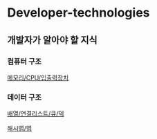 # Developer-technologies

## 개발자가 알아야 할 지식

### 컴퓨터 구조
[메모리/CPU/입출력장치](https://github.com/ahnsoheee/Developer-technologies/blob/master/Computer%20architecture/Memory_CPU_Input_Output.md)


### 데이터 구조
[배열/연결리스트/큐/덱](https://github.com/ahnsoheee/Developer-technologies/blob/master/Data%20structure/Array_Linked%20List_Queue_Deque.md)

[해시맵/맵](https://github.com/ahnsoheee/Developer-technologies/blob/master/Data%20structure/Hash%20map_map.md)
